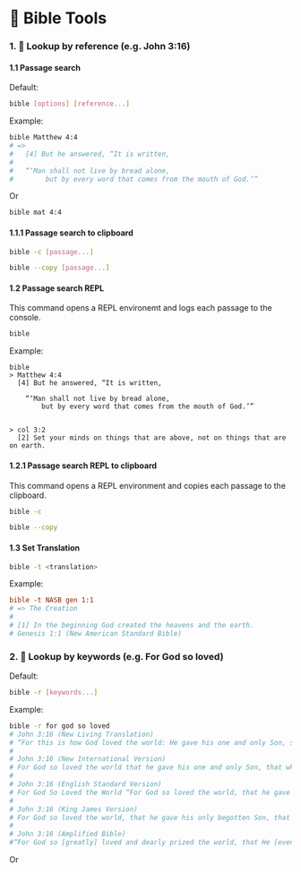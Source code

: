 # 📖 Bible Tools

### 1. 🔦 Lookup by reference (e.g. John 3:16)

#### 1.1 Passage search
Default:
```bash
bible [options] [reference...]
```
Example:
```bash
bible Matthew 4:4
# =>
#   [4] But he answered, “It is written,
#
#   “‘Man shall not live by bread alone,
#        but by every word that comes from the mouth of God.’”
```
Or
```bash
bible mat 4:4
```

#### 1.1.1 Passage search to clipboard

```bash
bible -c [passage...]
```
```bash
bible --copy [passage...]
```

#### 1.2 Passage search REPL

This command opens a REPL environemt and logs each passage to the console.

```bash
bible
```

Example:
```
bible
> Matthew 4:4
  [4] But he answered, “It is written,

    “‘Man shall not live by bread alone,
        but by every word that comes from the mouth of God.’”
    

> col 3:2
  [2] Set your minds on things that are above, not on things that are on earth.
```

#### 1.2.1 Passage search REPL to clipboard

This command opens a REPL environment and copies each passage to the clipboard.

```bash
bible -c
```
```bash
bible --copy
```

#### 1.3 Set Translation

```bash
bible -t <translation>
```

Example: 
```ini
bible -t NASB gen 1:1
# => The Creation
#
# [1] In the beginning God created the heavens and the earth.
# Genesis 1:1 (New American Standard Bible)
```

### 2. 🔦 Lookup by keywords (e.g. For God so loved)

Default:
```bash
bible -r [keywords...]
```

Example:
```bash
bible -r for god so loved
# John 3:16 (New Living Translation)
# “For this is how God loved the world: He gave his one and only Son, so that everyone who believes in him will not perish but have eternal life.
#
# John 3:16 (New International Version)
# For God so loved the world that he gave his one and only Son, that whoever believes in him shall not perish but have eternal life.
#
# John 3:16 (English Standard Version)
# For God So Loved the World “For God so loved the world, that he gave his only Son, that whoever believes in him should not perish but have eternal life.
#
# John 3:16 (King James Version)
# For God so loved the world, that he gave his only begotten Son, that whosoever believeth in him should not perish, but have everlasting life.
#
# John 3:16 (Amplified Bible)
#“For God so [greatly] loved and dearly prized the world, that He [even] gave His [One and] only begotten Son, so that whoever believes and trusts in Him [as Savior] shall not perish, but have eternal life.
```
Or
